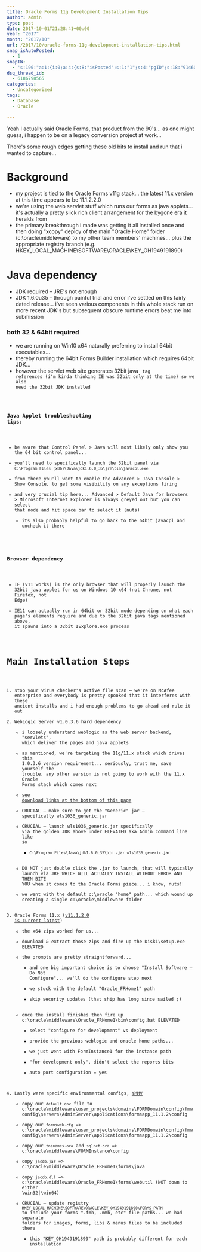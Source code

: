 ```yaml
---
title: Oracle Forms 11g Development Installation Tips
author: admin
type: post
date: 2017-10-01T21:28:41+00:00
year: "2017"
month: "2017/10"
url: /2017/10/oracle-forms-11g-development-installation-tips.html
snap_isAutoPosted:
  - 1
snapTW:
  - 's:190:"a:1:{i:0;a:4:{s:8:"isPosted";s:1:"1";s:4:"pgID";s:18:"914602998038355969";s:7:"postURL";s:53:"https://twitter.com/BeejSEA/status/914602998038355969";s:5:"pDate";s:19:"2017-10-01 21:28:43";}}";'
dsq_thread_id:
  - 6186798565
categories:
  - Uncategorized
tags:
  - Database
  - Oracle

---
```

Yeah I actually said Oracle Forms, that product from the 90's... as one might guess, i happen to be on a legacy conversion project at work...
  
There's some rough edges getting these old bits to install and run that i wanted to capture...
<!--more-->

# Background

  * my project is tied to the Oracle Forms v11g stack... the latest 11.x version at this time appears to be 11.1.2.2.0
  * we're using the web servlet stuff which runs our forms as java applets... it's actually a pretty slick rich client arrangement for the bygone era it heralds from
  * <span class="hl">the primary breakthrough i made was getting it all installed once and then doing "xcopy" deploy of the main "Oracle Home" folder (c:\oracle\middleware) to my other team members' machines</span>... plus the appropriate registry branch (e.g. HKEY\_LOCAL\_MACHINE\SOFTWARE\ORACLE\KEY_OH1949191890)

# Java dependency

  * JDK required &#8211; JRE's not enough
  * JDK 1.6.0u35 &#8211; through painful trial and error i've settled on this fairly dated release... i've seen various components in this whole stack run on more recent JDK's but subsequent obscure runtime errors beat me into submission

### both 32 & 64bit required

  * we are running on Win10 x64 naturally preferring to install 64bit executables...
  * thereby running the 64bit Forms Builder installation which requires 64bit JDK...
  * however the servlet web site generates 32bit java <code> tag references (i'm kinda thinking IE was 32bit only at the time) so we also need the 32bit JDK installed

### Java Applet troubleshooting tips:

  * be aware that Control Panel > Java will most likely only show you the 64 bit control panel...
  * you'll need to specifically launch the 32bit panel via `C:\Program Files (x86)\Java\jdk1.6.0_35\jre\bin\javacpl.exe`
  * from there you'll want to enable the Advanced > Java Console > Show Console, to get some visibility on any exceptions firing
  * and very crucial tip here... Advanced > Default Java for browsers > Microsoft Internet Explorer is always greyed out but you can select that node and hit space bar to select it (nuts) 
      * its also probably helpful to go back to the 64bit javacpl and uncheck it there

### Browser dependency

  * IE (v11 works) is the only browser that will properly launch the 32bit java applet for us on Windows 10 x64 (not Chrome, not Firefox, not Edge)
  * IE11 can actually run in 64bit or 32bit mode depending on what each page's elements require and due to the 32bit java tags mentioned above, it spawns into a 32bit IExplore.exe process

# Main Installation Steps

  1. stop your virus checker's active file scan &#8211; we're on McAfee enterprise and everybody is pretty spooked that it interferes with these ancient installs and i had enough problems to go ahead and rule it out
  2. WebLogic Server <span class="hl">v1.0.3.6 hard dependency</span> 
      * i loosely understand weblogic as the web server backend, "servlets", which deliver the pages and java applets
      * as mentioned, we're targeting the 11g/11.x stack which drives this 1.0.3.6 version requirement... seriously, trust me, save yourself the trouble, any other version is not going to work with the 11.x Oracle Forms stack which comes next
      * [see download links at the bottom of this page][1]
      * <span class="hl">CRUCIAL &#8211; make sure to get the "Generic" jar &#8211; specifically wls1036_generic.jar</span>
      * <span class="hl">CRUCIAL &#8211; launch wls1036_generic.jar specifically via the golden JDK above under ELEVATED aka Admin command line like so</span> 
          * `C:\Program Files\Java\jdk1.6.0_35\bin -jar wls1036_generic.jar`
      * DO NOT just double click the .jar to launch, that will typically launch via JRE WHICH WILL ACTUALLY INSTALL WITHOUT ERROR AND THEN BITE YOU when it comes to the Oracle Forms piece... i know, nuts!
      * we went with the default c:\oracle "home" path... which wound up creating a single c:\oracle\middleware folder
  3. Oracle Forms 11.x ([v11.1.2.0 is current latest][2]) 
      * the x64 zips worked for us...
      * download & extract those zips and fire up the Disk1\setup.exe ELEVATED
      * the prompts are pretty straightforward... 
          * and one big important choice is to choose "Install Software &#8211; Do Not Configure"... we'll do the configure step next
          * we stuck with the default "Oracle_FRHome1" path
          * skip security updates (that ship has long since sailed ;)
      * once the install finishes then fire up c:\oracle\middleware\Oracle_FRHome1\bin\config.bat ELEVATED 
          * select "configure for development" vs deployment
          * provide the previous weblogic and oracle home paths...
          * we just went with FormInstance1 for the instance path
          * "for development only", didn't select the reports bits
          * auto port configuration = yes
  4. Lastly were specific environmental configs, [YMMV][3] 
      * copy our `default.env` file to c:\oracle\middleware\user\_projects\domains\FORMDomain\config\fmwconfig\servers\AdminServer\applications\formsapp\_11.1.2\config
      * copy our `formsweb.cfg` => c:\oracle\middleware\user\_projects\domains\FORMDomain\config\fmwconfig\servers\AdminServer\applications\formsapp\_11.1.2\config
      * copy our `tnsnames.ora` and `sqlnet.ora` => c:\oracle\middleware\FORMInstance\config
      * copy `jacob.jar` => c:\oracle\middleware\Oracle_FRHome1\forms\java
      * copy `jacob.dll` => c:\oracle\middleware\Oracle_FRHome1\forms\webutil (NOT down to either \win32|\win64)
      * CRUCIAL &#8211; update registry `HKEY_LOCAL_MACHINE\SOFTWARE\ORACLE\KEY_OH1949191890\FORMS_PATH` to include your forms ".fmb, .mmb, etc" file paths... we had separate folders for images, forms, libs & menus files to be included there 
          * this "KEY_OH1949191890" path is probably different for each installation

 [1]: https://www.oracle.com/technetwork/middleware/weblogic/downloads/wls-main-097127.html
 [2]: https://www.oracle.com/technetwork/developer-tools/forms/downloads/forms-downloads-11g-2735004.html
 [3]: https://en.wiktionary.org/wiki/your_mileage_may_vary#English